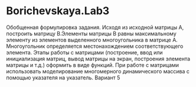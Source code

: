 # Borichevskaya.Lab3
Обобщенная формулировка задания. Исходя из исходной матрицы А, построить матрицу В.Элементы матрицы В равны максимальному элементу из элементов выделенного многоугольника в матрице А. 
Многоугольник определяется местонахождением соответствующего элемента. Этапы работы с матрицами (построение, ввод или инициализация  матриц, вывод матрицы на экран, построения элемента матрицы и т.д.) оформить в виде функций. 
При работе с матрицами использовать моделирование многомерного динамического массива с помощью указателя на указатель.
Вариант 5
